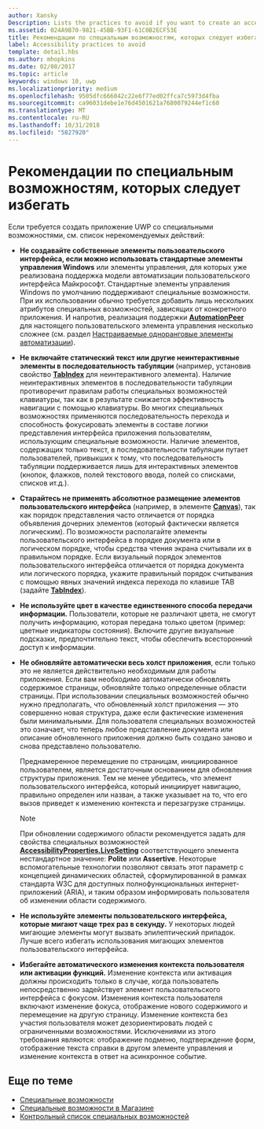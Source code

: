 ```yaml
---
author: Xansky
Description: Lists the practices to avoid if you want to create an accessible Universal Windows Platform (UWP) app.
ms.assetid: 024A9B70-9821-45BB-93F1-61C0B2ECF53E
title: Рекомендации по специальным возможностям, которых следует избегать
label: Accessibility practices to avoid
template: detail.hbs
ms.author: mhopkins
ms.date: 02/08/2017
ms.topic: article
keywords: windows 10, uwp
ms.localizationpriority: medium
ms.openlocfilehash: 9505dfc666042c22e6f77ed02ffca7c5973d4fba
ms.sourcegitcommit: ca96031debe1e76d4501621a7680079244ef1c60
ms.translationtype: MT
ms.contentlocale: ru-RU
ms.lasthandoff: 10/31/2018
ms.locfileid: "5827920"
---
```

# <a name="accessibility-practices-to-avoid"></a>Рекомендации по специальным возможностям, которых следует избегать

Если требуется создать приложение UWP со специальными возможностями, см. список нерекомендуемых действий: 

* **Не создавайте собственные элементы пользовательского интерфейса, если можно использовать стандартные элементы управления Windows** или элементы управления, для которых уже реализована поддержка модели автоматизации пользовательского интерфейса Майкрософт. Стандартные элементы управления Windows по умолчанию поддерживают специальные возможности. При их использовании обычно требуется добавить лишь нескольких атрибутов специальных возможностей, зависящих от конкретного приложения. И напротив, реализация поддержки [**AutomationPeer**](https://msdn.microsoft.com/library/windows/apps/BR209185) для настоящего пользовательского элемента управления несколько сложнее (см. раздел [Настраиваемые одноранговые элементы автоматизации](custom-automation-peers.md)).
* **Не включайте статический текст или другие неинтерактивные элементы в последовательность табуляции** (например, установив свойство [**TabIndex**](https://msdn.microsoft.com/library/windows/apps/BR209461) для неинтерактивного элемента). Наличие неинтерактивных элементов в последовательности табуляции противоречит правилам работы специальных возможностей клавиатуры, так как в результате снижается эффективность навигации с помощью клавиатуры. Во многих специальных возможностях применяются последовательность перехода и способность фокусировать элементы в составе логики представления интерфейса приложения пользователям, использующим специальные возможности. Наличие элементов, содержащих только текст, в последовательности табуляции путает пользователей, привыкших к тому, что последовательность табуляции поддерживается лишь для интерактивных элементов (кнопок, флажков, полей текстового ввода, полей со списками, списков ит.д.).
* **Старайтесь не применять абсолютное размещение элементов пользовательского интерфейса** (например, в элементе [**Canvas**](https://msdn.microsoft.com/library/windows/apps/BR209267)), так как порядок представления часто отличается от порядка объявления дочерних элементов (который фактически является логическим). По возможности располагайте элементы пользовательского интерфейса в порядке документа или в логическом порядке, чтобы средства чтения экрана считывали их в правильном порядке. Если визуальный порядок элементов пользовательского интерфейса отличается от порядка документа или логического порядка, укажите правильный порядок считывания с помощью явных значений индекса перехода по клавише TAB (задайте [**TabIndex**](https://msdn.microsoft.com/library/windows/apps/BR209461)).
* **Не используйте цвет в качестве единственного способа передачи информации.** Пользователи, которые не различают цвета, не смогут получить информацию, которая передана только цветом (пример: цветные индикаторы состояния). Включите другие визуальные подсказки, предпочтительно текст, чтобы обеспечить всесторонний доступ к информации.
* **Не обновляйте автоматически весь холст приложения**, если только это не является действительно необходимым для работы приложения. Если вам необходимо автоматически обновлять содержимое страницы, обновляйте только определенные области страницы. При использовании специальных возможностей обычно нужно предполагать, что обновленный холст приложения — это совершенно новая структура, даже если фактические изменения были минимальными. Для пользователя специальных возможностей это означает, что теперь любое представление документа или описание обновленного приложения должно быть создано заново и снова представлено пользователю.
  
  Преднамеренное перемещение по страницам, инициированное пользователем, является достаточным основанием для обновления структуры приложения. Тем не менее убедитесь, что элемент пользовательского интерфейса, который инициирует навигацию, правильно определен или назван, а также указывает на то, что его вызов приведет к изменению контекста и перезагрузке страницы.

  > [!NOTE]
  > При обновлении содержимого области рекомендуется задать для свойства специальных возможностей [**AccessibilityProperties.LiveSetting**](https://msdn.microsoft.com/library/windows/apps/JJ191516) соответствующего элемента нестандартное значение: **Polite** или **Assertive**. Некоторые вспомогательные технологии позволяют связать этот параметр с концепцией динамических областей, сформулированной в рамках стандарта W3C для доступных полнофункциональных интернет-приложений (ARIA), и таким образом информировать пользователя об изменении области содержимого.

* **Не используйте элементы пользовательского интерфейса, которые мигают чаще трех раз в секунду.** У некоторых людей мигающие элементы могут вызвать эпилептический припадок. Лучше всего избегать использования мигающих элементов пользовательского интерфейса.
* **Избегайте автоматического изменения контекста пользователя или активации функций.** Изменение контекста или активация должны происходить только в случае, когда пользователь непосредственно задействует элемент пользовательского интерфейса с фокусом. Изменения контекста пользователя включают изменение фокуса, отображение нового содержимого и перемещение на другую страницу. Изменение контекста без участия пользователя может дезориентировать людей с ограниченными возможностями. Исключениями из этого требования являются: отображение подменю, подтверждение форм, отображение текста справки в другом элементе управления и изменение контекста в ответ на асинхронное событие.

<span id="related_topics"/>

## <a name="related-topics"></a>Еще по теме  
* [Специальные возможности](accessibility.md)
* [Специальные возможности в Магазине](accessibility-in-the-store.md)
* [Контрольный список специальных возможностей](accessibility-checklist.md)
